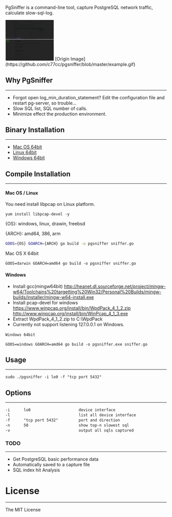 PgSniffer is a command-line tool, capture PostgreSQL network traffic, calculate slow-sql-log.

<img src="https://github.com/c77cc/pgsniffer/blob/master/example.gif" width="30%" height="30%">
[Origin Image](https://github.com/c77cc/pgsniffer/blob/master/example.gif)

## Why PgSniffer
---
* Forgot open log_min_duration_statement? Edit the configuration file and restart pg-server, so trouble...
* Slow SQL list, SQL number of calls.
* Minimize effect the production environment.

## Binary Installation
---
* [Mac OS 64bit](https://raw.githubusercontent.com/c77cc/pgsniffer/master/bin/pgsniffer.darwin64bit)
* [Linux 64bit](https://raw.githubusercontent.com/c77cc/pgsniffer/master/bin/pgsniffer.linux64bit)
* [Windows 64bit](https://raw.githubusercontent.com/c77cc/pgsniffer/master/bin/pgsniffer.win64bit.exe)


## Compile Installation
---
#### Mac OS / Linux

You need install libpcap on Linux platform.

```
yum install libpcap-devel -y
```

{OS}:   windows, linux, drawin, freebsd

{ARCH}: amd64, 386, arm

```bash
GOOS={OS} GOARCH={ARCH} go build -o pgsniffer sniffer.go
```

Mac OS X 64bit

```
GOOS=darwin GOARCH=amd64 go build -o pgsniffer sniffer.go
```

#### Windows
* Install gcc(mingw64bit) <http://heanet.dl.sourceforge.net/project/mingw-w64/Toolchains%20targetting%20Win32/Personal%20Builds/mingw-builds/installer/mingw-w64-install.exe>
* Install pcap-devel for windows <https://www.winpcap.org/install/bin/WpdPack_4_1_2.zip> <http://www.winpcap.org/install/bin/WinPcap_4_1_3.exe>
* Extract WpdPack_4_1_2.zip to C:\WpdPack
* Currently not support listening 127.0.0.1 on Windows.

`Windows 64bit`

```
GOOS=windows GOARCH=amd64 go build -o pgsniffer.exe sniffer.go

```


## Usage
---
```
sudo ./pgsniffer -i lo0 -f "tcp port 5432"
```

## Options
---
```
-i 		lo0						device interface
-l                              list all device interface
-f		"tcp port 5432"			port and direction
-n 		50						show top-n slowest sql
-v 								output all sqls captured
```

### TODO
---
* Get PostgreSQL basic performance data
* Automatically saved to a capture file
* SQL index hit Analysis

# License
---
The MIT License
